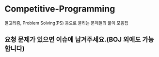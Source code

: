 # Competitive-Programming
알고리즘, Problem Solving(PS) 등으로 불리는 문제들의 풀이 모음집

## 요청 문제가 있으면 이슈에 남겨주세요.(BOJ 외에도 가능합니다)
